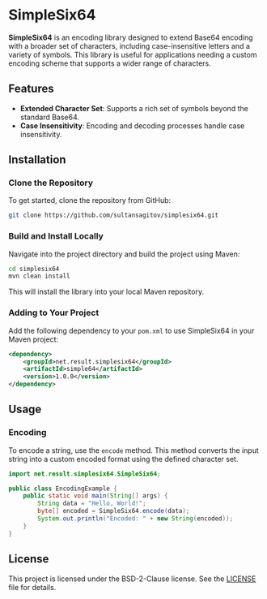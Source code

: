 # SimpleSix64

**SimpleSix64** is an encoding library designed to extend Base64 encoding with a broader set of characters, including case-insensitive letters and a variety of symbols. This library is useful for applications needing a custom encoding scheme that supports a wider range of characters.

## Features

- **Extended Character Set**: Supports a rich set of symbols beyond the standard Base64.
- **Case Insensitivity**: Encoding and decoding processes handle case insensitivity.

## Installation

### Clone the Repository

To get started, clone the repository from GitHub:

```bash
git clone https://github.com/sultansagitov/simplesix64.git
```

### Build and Install Locally

Navigate into the project directory and build the project using Maven:

```bash
cd simplesix64
mvn clean install
```

This will install the library into your local Maven repository.

### Adding to Your Project

Add the following dependency to your `pom.xml` to use SimpleSix64 in your Maven project:

```xml
<dependency>
    <groupId>net.result.simplesix64</groupId>
    <artifactId>simple64</artifactId>
    <version>1.0.0</version>
</dependency>
```

## Usage

### Encoding

To encode a string, use the `encode` method. This method converts the input string into a custom encoded format using the defined character set.

```java
import net.result.simplesix64.SimpleSix64;

public class EncodingExample {
    public static void main(String[] args) {
        String data = "Hello, World!";
        byte[] encoded = SimpleSix64.encode(data);
        System.out.println("Encoded: " + new String(encoded));
    }
}
```

## License

This project is licensed under the BSD-2-Clause license. See the [LICENSE](LICENSE) file for details.
